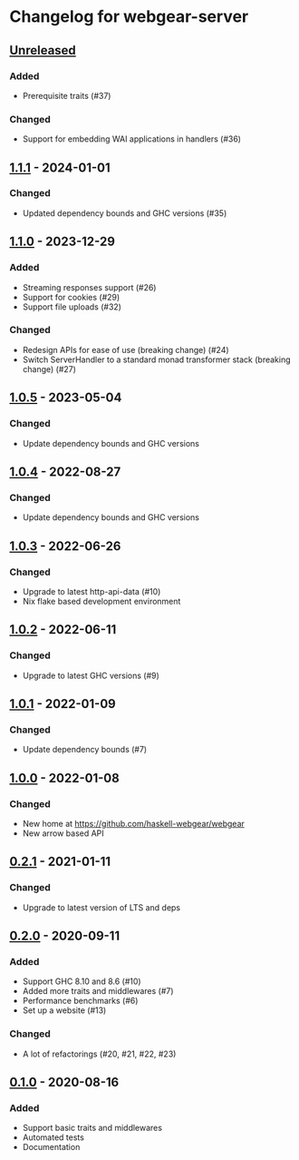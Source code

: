 # Changelog for webgear-server

## [Unreleased]

### Added
- Prerequisite traits (#37)

### Changed
- Support for embedding WAI applications in handlers (#36)

## [1.1.1] - 2024-01-01

### Changed
- Updated dependency bounds and GHC versions (#35)

## [1.1.0] - 2023-12-29

### Added
- Streaming responses support (#26)
- Support for cookies (#29)
- Support file uploads (#32)

### Changed
- Redesign APIs for ease of use (breaking change) (#24)
- Switch ServerHandler to a standard monad transformer stack (breaking change) (#27)

## [1.0.5] - 2023-05-04

### Changed
- Update dependency bounds and GHC versions

## [1.0.4] - 2022-08-27

### Changed
- Update dependency bounds and GHC versions

## [1.0.3] - 2022-06-26

### Changed
- Upgrade to latest http-api-data (#10)
- Nix flake based development environment

## [1.0.2] - 2022-06-11

### Changed
- Upgrade to latest GHC versions (#9)

## [1.0.1] - 2022-01-09

### Changed
- Update dependency bounds (#7)

## [1.0.0] - 2022-01-08

### Changed
- New home at https://github.com/haskell-webgear/webgear
- New arrow based API

## [0.2.1] - 2021-01-11

### Changed
- Upgrade to latest version of LTS and deps

## [0.2.0] - 2020-09-11

### Added
- Support GHC 8.10 and 8.6 (#10)
- Added more traits and middlewares (#7)
- Performance benchmarks (#6)
- Set up a website (#13)

### Changed
- A lot of refactorings (#20, #21, #22, #23)

## [0.1.0] - 2020-08-16

### Added
- Support basic traits and middlewares
- Automated tests
- Documentation

[Unreleased]: https://github.com/haskell-webgear/webgear/compare/v1.1.1...HEAD
[1.1.1]: https://github.com/haskell-webgear/webgear/releases/tag/v1.1.1
[1.1.0]: https://github.com/haskell-webgear/webgear/releases/tag/v1.1.0
[1.0.5]: https://github.com/haskell-webgear/webgear/releases/tag/v1.0.5
[1.0.4]: https://github.com/haskell-webgear/webgear/releases/tag/v1.0.4
[1.0.3]: https://github.com/haskell-webgear/webgear/releases/tag/v1.0.3
[1.0.2]: https://github.com/haskell-webgear/webgear/releases/tag/v1.0.2
[1.0.1]: https://github.com/haskell-webgear/webgear/releases/tag/v1.0.1
[1.0.0]: https://github.com/haskell-webgear/webgear/releases/tag/v1.0.0
[0.2.1]: https://github.com/haskell-webgear/webgear-server/compare/v0.2.0...v0.2.1
[0.2.0]: https://github.com/haskell-webgear/webgear-server/compare/v0.1.0...v0.2.0
[0.1.0]: https://github.com/haskell-webgear/webgear-server/releases/tag/v0.1.0
